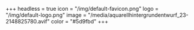 +++
headless = true
icon = "/img/default-favicon.png"
logo = "/img/default-logo.png"
image = "/media/aquarellhintergrundentwurf_23-2148825780.avif"
color = "#5d9fbd"
+++
